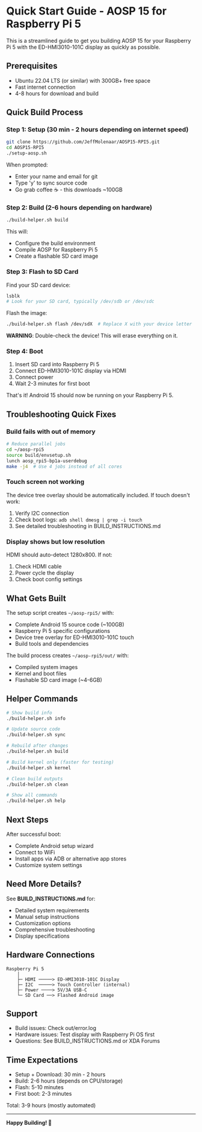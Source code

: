 # Quick Start Guide - AOSP 15 for Raspberry Pi 5

This is a streamlined guide to get you building AOSP 15 for your Raspberry Pi 5 with the ED-HMI3010-101C display as quickly as possible.

## Prerequisites

- Ubuntu 22.04 LTS (or similar) with 300GB+ free space
- Fast internet connection
- 4-8 hours for download and build

## Quick Build Process

### Step 1: Setup (30 min - 2 hours depending on internet speed)

```bash
git clone https://github.com/JeffMolenaar/AOSP15-RPI5.git
cd AOSP15-RPI5
./setup-aosp.sh
```

When prompted:
- Enter your name and email for git
- Type 'y' to sync source code
- Go grab coffee ☕ - this downloads ~100GB

### Step 2: Build (2-6 hours depending on hardware)

```bash
./build-helper.sh build
```

This will:
- Configure the build environment
- Compile AOSP for Raspberry Pi 5
- Create a flashable SD card image

### Step 3: Flash to SD Card

Find your SD card device:
```bash
lsblk
# Look for your SD card, typically /dev/sdb or /dev/sdc
```

Flash the image:
```bash
./build-helper.sh flash /dev/sdX  # Replace X with your device letter
```

**WARNING**: Double-check the device! This will erase everything on it.

### Step 4: Boot

1. Insert SD card into Raspberry Pi 5
2. Connect ED-HMI3010-101C display via HDMI
3. Connect power
4. Wait 2-3 minutes for first boot

That's it! Android 15 should now be running on your Raspberry Pi 5.

## Troubleshooting Quick Fixes

### Build fails with out of memory
```bash
# Reduce parallel jobs
cd ~/aosp-rpi5
source build/envsetup.sh
lunch aosp_rpi5-bp1a-userdebug
make -j4  # Use 4 jobs instead of all cores
```

### Touch screen not working
The device tree overlay should be automatically included. If touch doesn't work:
1. Verify I2C connection
2. Check boot logs: `adb shell dmesg | grep -i touch`
3. See detailed troubleshooting in BUILD_INSTRUCTIONS.md

### Display shows but low resolution
HDMI should auto-detect 1280x800. If not:
1. Check HDMI cable
2. Power cycle the display
3. Check boot config settings

## What Gets Built

The setup script creates `~/aosp-rpi5/` with:
- Complete Android 15 source code (~100GB)
- Raspberry Pi 5 specific configurations
- Device tree overlay for ED-HMI3010-101C touch
- Build tools and dependencies

The build process creates `~/aosp-rpi5/out/` with:
- Compiled system images
- Kernel and boot files
- Flashable SD card image (~4-6GB)

## Helper Commands

```bash
# Show build info
./build-helper.sh info

# Update source code
./build-helper.sh sync

# Rebuild after changes
./build-helper.sh build

# Build kernel only (faster for testing)
./build-helper.sh kernel

# Clean build outputs
./build-helper.sh clean

# Show all commands
./build-helper.sh help
```

## Next Steps

After successful boot:
- Complete Android setup wizard
- Connect to WiFi
- Install apps via ADB or alternative app stores
- Customize system settings

## Need More Details?

See **BUILD_INSTRUCTIONS.md** for:
- Detailed system requirements
- Manual setup instructions
- Customization options
- Comprehensive troubleshooting
- Display specifications

## Hardware Connections

```
Raspberry Pi 5
    │
    ├─ HDMI ─────> ED-HMI3010-101C Display
    ├─ I2C  ─────> Touch Controller (internal)
    ├─ Power ────> 5V/3A USB-C
    └─ SD Card ──> Flashed Android image
```

## Support

- Build issues: Check out/error.log
- Hardware issues: Test display with Raspberry Pi OS first
- Questions: See BUILD_INSTRUCTIONS.md or XDA Forums

## Time Expectations

- Setup + Download: 30 min - 2 hours
- Build: 2-6 hours (depends on CPU/storage)
- Flash: 5-10 minutes
- First boot: 2-3 minutes

Total: 3-9 hours (mostly automated)

---

**Happy Building! 🚀**
